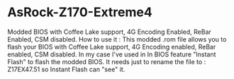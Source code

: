 # AsRock-Z170-Extreme4
Modded BIOS with Coffee Lake support, 4G Encoding Enabled, ReBar Enabled, CSM disabled.
How to use it :
This modded .rom file allows you to flash your BIOS with Coffee Lake support, 4G Encoding enabled, ReBar enabled, CSM disabled.
In my case I've used in In BIOS feature "Instant Flash" to flash the modded BIOS. It needs just to rename the file to : Z17EX47.51 so Instant Flash can "see" it.
